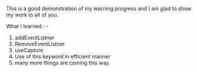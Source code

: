 This is a good demonstration of my learning progress and I am glad to show my work to all of you.

What I learned : -

1. addEventListner
2. RemoveEventListner
3. useCapture
4. Use of this keyword in efficient manner
5. many more things are coming this way.
